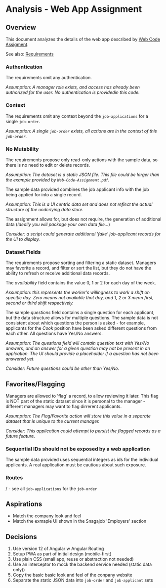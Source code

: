 # Analysis - Web App Assignment

## Overview

This document analyzes the details of the web app described by [Web Code Assigment](web-code-assignment.md). 

See also: [Requirements](requirements.md)


### Authentication

The requirements omit any authentication. 

*Assumption: A manager role exists, and access has already been authorized for the user. No authentication is providedin this code.*

### Context

The requirements omit any context beyond the `job-applications` for a single `job-order`.

*Assumption: A single `job-order` exists, all actions are in the context of this `job-order`.*

### No Mutability

The requirements propose only read-only actions with the sample data, so there is no need to edit or delete records.   

*Assumption: The dataset is a static JSON file. This file could be larger than the example provided by `Web-Code-Assignment.pdf`.*

The sample data provided combines the job applicant info with the job being applied for into a single record. 

*Assumption: This is a UI centric data set and does not reflect the actual structure of the underlying data store.* 

The assignment allows for, but does not require, the generation of additional data (*Ideally you will package your own data file...*)

*Consider: a script could generate additional 'fake' job-applicant records for the UI to display.*


### Dataset Fields

The requirements propose sorting and filtering a static dataset. Managers may favorite a record, and filter or sort the list, but they do not have the ability to refresh or receive additional data records.

The *availability* field contains the value 0, 1 or 2 for each day of the week. 

*Assumption: this represents the worker's willingness to work a shift on specific day. Zero means not available that day, and 1, 2 or 3 mean first, second or third shift respectively.*

The sample *questions* field contains a single question for each applicant, but the data structure allows for multiple questions. The sample data is not consistent about which questions the person is asked - for example, applicants for the *Cook* position have been asked different questions from each other. All questions have Yes/No answers.

*Assumption: The questions field will contain question text with Yes/No answers, and an answer for a given question may not be present in an applcation. The UI should provide a placeholder if a question has not been answered yet.*

*Consider: Future questions could be other than Yes/No.*

## Favorites/Flagging

Managers are allowed to 'flag' a record, to allow reviewing it later. This flag is NOT part of the static dataset since it is personal to the manager - different managers may want to flag dirrerent applicants.

*Assumption: The Flag/Favorite action will store this value in a separate dataset that is unique to the current manager.*

*Consider: This application could attempt to persist the flagged records as a future feature.*


### Sequential IDs should not be exposed by a web application

The sample data provided uses sequential integers as ids for the individual applicants. A real application must be cautious about such exposure.

### Routes

/ - see all `job-applications` for the `job-order`




## Aspirations

- Match the company look and feel
- Match the exmaple UI shown in the Snagajob 'Employers' section

## Decisions

1. Use version 12 of Angular w Angular Routing
2. Setup PWA as part of initial design (mobile-first)
2. Use plain CSS (small app, reuse or abstraction not needed)
2. Use an interceptor to mock the backend service needed (static data only))
3. Copy the basic basic look and feel of the conpany website
4. Separate the static JSON data into `job-order` and `job-applicant` sets











